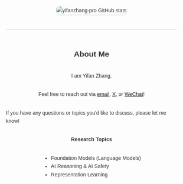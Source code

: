 <div style="display: flex; flex-direction: column; align-items: center; font-family: Arial, sans-serif; max-width: 800px; margin: 0 auto; padding: 20px; line-height: 1.6; color: #333;">
  <div style="display: flex; justify-content: center; align-items: center; gap: 20px; margin-bottom: 20px;">
    <img src="https://github-readme-stats.vercel.app/api?username=yifanzhang-pro&show_icons=true&theme=gruvbox&count_private=true" alt="yifanzhang-pro GitHub stats" style="max-width: 400px; border-radius: 8px; box-shadow: 0 2px 5px rgba(0, 0, 0, 0.1);"/>
<!--     <img src="https://github-readme-activity-graph.vercel.app/graph?username=yifanzhang-pro&theme=xcode&hide_border=true" /> -->
  </div>
  <hr style="border: none; height: 1px; background-color: #ccc; margin: 20px 0; width: 100%;">

## About Me
<p>I am Yifan Zhang. </p>
<p>
        Feel free to reach out via 
        <a href="mailto:zhangyif21@mails.tsinghua.edu.cn">email</a>, 
        <a href="https://x.com/yifan_zhang_">X</a>, 
        or 
        <a href="https://yifzhang.com/images/wechatqrcode.jpg">WeChat</a>!
    </p>
<p>If you have any questions or topics you'd like to discuss, please let me know! </p>

**Research Topics**
- Foundation Models (Language Models) 
- AI Reasoning & AI Safety
- Representation Learning 

